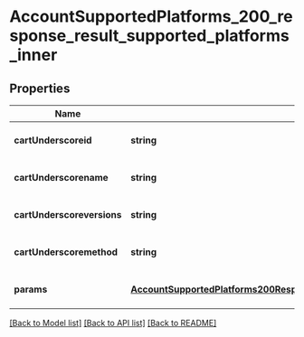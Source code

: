 # AccountSupportedPlatforms_200_response_result_supported_platforms_inner

## Properties
Name | Type | Description | Notes
------------ | ------------- | ------------- | -------------
**cartUnderscoreid** | **string** |  | [optional] [default to null]
**cartUnderscorename** | **string** |  | [optional] [default to null]
**cartUnderscoreversions** | **string** |  | [optional] [default to null]
**cartUnderscoremethod** | **string** |  | [optional] [default to null]
**params** | [**AccountSupportedPlatforms200ResponseResultSupportedPlatformsInnerParams**](AccountSupportedPlatforms200ResponseResultSupportedPlatformsInnerParams.md) |  | [optional] [default to null]

[[Back to Model list]](../README.md#documentation-for-models) [[Back to API list]](../README.md#documentation-for-api-endpoints) [[Back to README]](../README.md)


